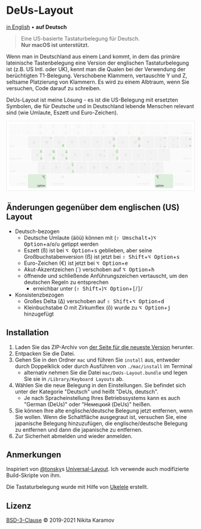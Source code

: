 # DeUs-Layout

[in English](README.md) • **auf Deutsch**

> Eine US-basierte Tastaturbelegung für Deutsch.  
> **Nur macOS ist unterstützt.**

Wenn man in Deutschland aus einem Land kommt, in dem das primäre lateinische Tastenbelegung eine Version der englischen Tastaturbelegung ist (z.B. US Intl. oder UK), kennt man die Qualen bei der Verwendung der berüchtigten T1-Belegung. Verschobene Klammern, vertauschte Y und Z, seltsame Platzierung von Klammern. Es wird zu einem Albtraum, wenn Sie versuchen, Code darauf zu schreiben.

DeUs-Layout ist meine Lösung - es ist die US-Belegung mit ersetzten Symbolen, die für Deutsche und in Deutschland lebende Menschen relevant sind (wie Umlaute, Eszett und Euro-Zeichen).

![Tastaturbelegung mit hervorgehobenen Sondertasten](assets/layout/layout.png)

## Änderungen gegenüber dem englischen (US) Layout

- Deutsch-bezogen
  - Deutsche Umlaute (äöü) können mit (<kbd>⇧ Umschalt</kbd>+)<kbd>⌥ Option</kbd>+<kbd>a</kbd>/<kbd>o</kbd>/<kbd>u</kbd> getippt werden
  - Eszett (ß) ist bei <kbd>⌥ Option</kbd>+<kbd>s</kbd> geblieben, aber seine Großbuchstabenversion (ẞ) ist jetzt bei <kbd>⇧ Shift</kbd>+<kbd>⌥ Option</kbd>+<kbd>s</kbd>
  - Euro-Zeichen (€) ist jetzt bei <kbd>⌥ Option</kbd>+<kbd>e</kbd>
  - Akut-Akzentzeichen (´) verschoben auf <kbd>⌥ Option</kbd>+<kbd>h</kbd>
  - öffnende und schließende Anführungszeichen vertauscht, um den deutschen Regeln zu entsprechen
    - erreichbar unter (<kbd>⇧ Shift</kbd>+)<kbd>⌥ Option</kbd>+<kbd>\[</kbd>/<kbd>\]</kbd>/<kbd>
- Konsistenzbezogen
  - Großes Delta (∆) verschoben auf <kbd>⇧ Shift</kbd>+<kbd>⌥ Option</kbd>+<kbd>d</kbd>
  - Kleinbuchstabe O mit Zirkumflex (ô) wurde zu <kbd>⌥ Option</kbd>+<kbd>j</kbd> hinzugefügt

## Installation

1. Laden Sie das ZIP-Archiv von [der Seite für die neueste Version](https://github.com/NickKaramoff/MigrantTastatur/releases/latest) herunter.
2. Entpacken Sie die Datei.
3. Gehen Sie in den Ordner `mac` und führen Sie `install` aus, entweder durch Doppelklick oder durch Ausführen von `./mac/install` im Terminal
   - alternativ nehmen Sie die Datei `mac/DeUs-Layout.bundle` und legen Sie sie in `/Library/Keyboard Layouts` ab.
4. Wählen Sie die neue Belegung in den Einstellungen. Sie befindet sich unter der Kategorie "Deutsch" und heißt "DeUs, deutsch".
   - Je nach Spracheinstellung Ihres Betriebssystems kann es auch "German (DeUs)" oder "Немецкий (DeUs)" heißen.
5. Sie können Ihre alte englische/deutsche Belegung jetzt entfernen, wenn Sie wollen. Wenn die Schaltfläche ausgegraut ist, versuchen Sie, eine japanische Belegung hinzuzufügen, die englische/deutsche Belegung zu entfernen und dann die japanische zu entfernen.
6. Zur Sicherheit abmelden und wieder anmelden.

## Anmerkungen

Inspiriert von [@tonsky](https://twitter.com/nikitonsky)s [Universal-Layout](https://github.com/tonsky/Universal-Layout/). Ich verwende auch modifizierte Build-Skripte von ihm.

Die Tastaturbelegung wurde mit Hilfe von [Ukelele](http://software.sil.org/ukelele/) erstellt.

## Lizenz

[BSD-3-Clause](https://spdx.org/licenses/BSD-3-Clause.html) © 2019-2021 Nikita Karamov
